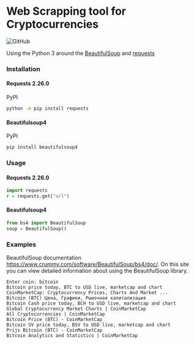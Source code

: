 # Web Scrapping tool for Cryptocurrencies
![GitHub](https://img.shields.io/github/license/man-c/pycoingecko)

Using the Python 3 around the [BeautifulSoup](https://www.crummy.com/software/BeautifulSoup/bs4/doc/) and [requests](https://pypi.org/project/requests/)

### Installation
#### Requests 2.26.0
PyPI
```bash
python -m pip install requests
```
#### Beautifulsoup4
PyPI
```bash
pip install beautifulsoup4
```

### Usage

#### Requests 2.26.0

```python
import requests
r = requests.get("url")
```
#### Beautifulsoup4

```python
from bs4 import BeautifulSoup
soup = BeautifulSoup()
```

### Examples
BeautifulSoup documentation https://www.crummy.com/software/BeautifulSoup/bs4/doc/. On this site you can view detailed information about using the BeautifulSoup library.

```shell
Enter coin: bitcoin
Bitcoin price today, BTC to USD live, marketcap and chart
CoinMarketCap: Cryptocurrency Prices, Charts And Market ...
Bitcoin (BTC) Цена, Графики, Рыночная капитализация
Bitcoin Cash price today, BCH to USD live, marketcap and chart
Global Cryptocurrency Market Charts | CoinMarketCap
All Cryptocurrencies | CoinMarketCap
Bitcoin Price (BTC) - CoinMarketCap
Bitcoin SV price today, BSV to USD live, marketcap and chart
Prijs Bitcoin (BTC) - CoinMarketCap
Bitcoin Analytics and Statistics | CoinMarketCap
```  


